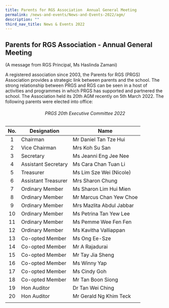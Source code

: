 ```yaml
---
title: Parents for RGS Association  Annual General Meeting
permalink: /news-and-events/News-and-Events-2022/agm/
description: ""
third_nav_title: News & Events 2022
---
```

## Parents for RGS Association - Annual General Meeting

(A message from RGS Principal, Ms Haslinda Zamani)

A registered association since 2003, the Parents for RGS (PRGS) Association provides a strategic link between parents and the school. The strong relationship between PRGS and RGS can be seen in a host of activities and programmes in which PRGS has supported and partnered the school. The Association held its 20th AGM recently on 5th March 2022. The following parents were elected into office:

###### <center>PRGS 20th Executive Committee 2022</center>

| No.  | Designation  | Name  |
|:-:|---|---|
| 1  | Chairman  | Mr Daniel Tan Tze Hui  |
| 2  | Vice Chairman  | Mrs Koh Su San  |
| 3  | Secretary  | Ms Jeanni Eng Jee Nee  |
| 4  | Assistant Secretary  | Ms Cara Chan Tuan Li  |
| 5  | Treasurer  | Ms Lim Sze Wei (Nicole)  |
| 6  | Assistant Treasurer  | Mrs Sharon Chung  |
| 7  | Ordinary Member  | Ms Sharon Lim Hui Mien  |
| 8  | Ordinary Member  | Mr Marcus Chan Yew Choe  |
| 9  | Ordinary Member  |  Mrs Mazlita Abdul Jabbar |
| 10  | Ordinary Member  | Ms Petrina Tan Yew Lee  |
| 11  | Ordinary Member  |  Ms Pemme Wee Fen Fen |
| 12  | Ordinary Member  | Ms Kavitha Valliappan  |
| 13  | Co-opted Member  | Ms Ong Ee-Sze  |
| 14  | Co-opted Member  | Mr A Rajadurai  |
| 15  | Co-opted Member  | Mr Tay Jia Sheng  |
|  16 | Co-opted Member  |  Ms Winny Yap |
| 17  | Co-opted Member  | Ms Cindy Goh  |
| 18  | Co-opted Member  |  Mr Tan Boon Siong |
| 19  | Hon Auditor  | Dr Tan Wei Ching  |
| 20  | Hon Auditor  |  Mr Gerald Ng Khim Teck |
|   |   |   |